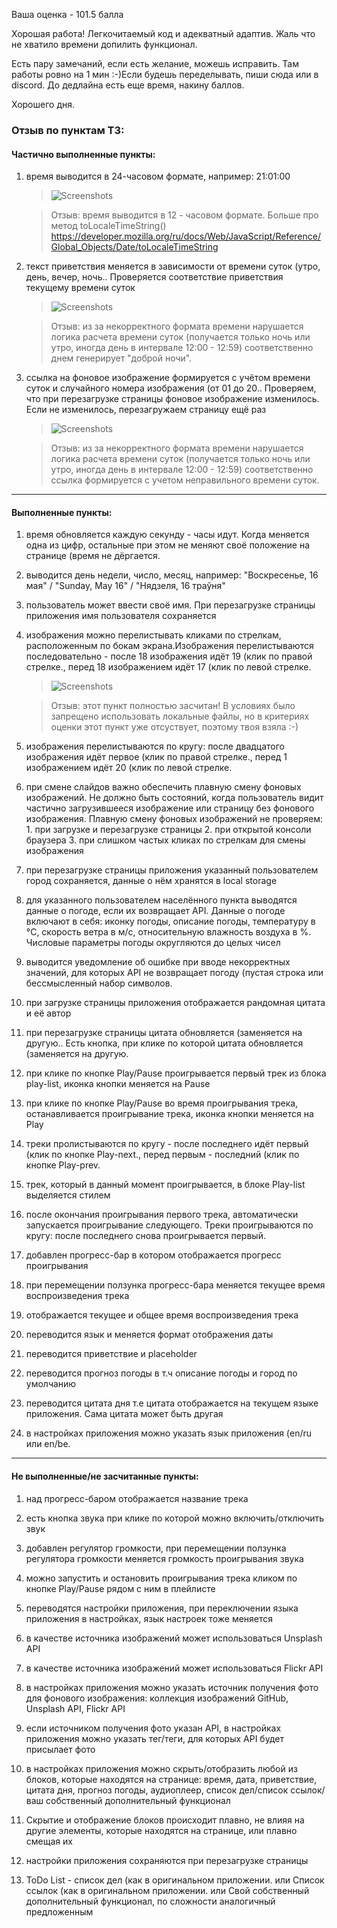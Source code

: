 Ваша оценка - 101.5 балла

Хорошая работа! Легкочитаемый код и адекватный адаптив. Жаль что не хватило времени допилить функционал.

Есть пару замечаний, если есть желание, можешь исправить. Там работы ровно на 1 мин :-)Если будешь переделывать, пиши сюда или в discord. До дедлайна есть еще время, накину баллов.

Хорошего дня.

### Отзыв по пунктам ТЗ:

#### Частично выполненные пункты:

1. время выводится в 24-часовом формате, например: 21:01:00

   > ![Screenshots](https://raw.githubusercontent.com/Maksym4/screenshots/dev/4/screenshoot_js_time_date.png)

   > Отзыв: время выводится в 12 - часовом формате.
   > Больше про метод toLocaleTimeString()
   > https://developer.mozilla.org/ru/docs/Web/JavaScript/Reference/Global_Objects/Date/toLocaleTimeString

2. текст приветствия меняется в зависимости от времени суток (утро, день, вечер, ночь.. Проверяется соответствие приветствия текущему времени суток

   > ![Screenshots](https://raw.githubusercontent.com/Maksym4/screenshots/dev/4/screenshoot_js_time_date.png)

   > Отзыв: из за некорректного формата времени нарушается логика расчета времени суток (получается только ночь или утро, иногда день в интервале 12:00 - 12:59) соответственно днем генерирует "доброй ночи".

3. ссылка на фоновое изображение формируется с учётом времени суток и случайного номера изображения (от 01 до 20.. Проверяем, что при перезагрузке страницы фоновое изображение изменилось. Если не изменилось, перезагружаем страницу ещё раз

   > ![Screenshots](https://raw.githubusercontent.com/Maksym4/screenshots/dev/4/screenshoot_js_time_date.png)

   > Отзыв: из за некорректного формата времени нарушается логика расчета времени суток (получается только ночь или утро, иногда день в интервале 12:00 - 12:59) соответственно ссылка формируется с учетом неправильного времени суток.

---

#### Выполненные пункты:

1. время обновляется каждую секунду - часы идут. Когда меняется одна из цифр, остальные при этом не меняют своё положение на странице (время не дёргается.

2. выводится день недели, число, месяц, например: "Воскресенье, 16 мая" / "Sunday, May 16" / "Нядзеля, 16 траўня"

3. пользователь может ввести своё имя. При перезагрузке страницы приложения имя пользователя сохраняется

4. изображения можно перелистывать кликами по стрелкам, расположенным по бокам экрана.Изображения перелистываются последовательно - после 18 изображения идёт 19 (клик по правой стрелке., перед 18 изображением идёт 17 (клик по левой стрелке.

   > ![Screenshots](https://raw.githubusercontent.com/Maksym4/screenshots/dev/4/screenshoot_js_slider.png)

   > Отзыв: этот пункт полностью засчитан! В условиях было запрещено использовать локальные файлы, но в критериях оценки этот пункт уже отсуствует, поэтому твоя взяла :-)

5. изображения перелистываются по кругу: после двадцатого изображения идёт первое (клик по правой стрелке., перед 1 изображением идёт 20 (клик по левой стрелке.

6. при смене слайдов важно обеспечить плавную смену фоновых изображений. Не должно быть состояний, когда пользователь видит частично загрузившееся изображение или страницу без фонового изображения. Плавную смену фоновых изображений не проверяем: 1. при загрузке и перезагрузке страницы 2. при открытой консоли браузера 3. при слишком частых кликах по стрелкам для смены изображения

7. при перезагрузке страницы приложения указанный пользователем город сохраняется, данные о нём хранятся в local storage

8. для указанного пользователем населённого пункта выводятся данные о погоде, если их возвращает API. Данные о погоде включают в себя: иконку погоды, описание погоды, температуру в °C, скорость ветра в м/с, относительную влажность воздуха в %. Числовые параметры погоды округляются до целых чисел

9. выводится уведомление об ошибке при вводе некорректных значений, для которых API не возвращает погоду (пустая строка или бессмысленный набор символов.

10. при загрузке страницы приложения отображается рандомная цитата и её автор

11. при перезагрузке страницы цитата обновляется (заменяется на другую.. Есть кнопка, при клике по которой цитата обновляется (заменяется на другую.

12. при клике по кнопке Play/Pause проигрывается первый трек из блока play-list, иконка кнопки меняется на Pause

13. при клике по кнопке Play/Pause во время проигрывания трека, останавливается проигрывание трека, иконка кнопки меняется на Play

14. треки пролистываются по кругу - после последнего идёт первый (клик по кнопке Play-next., перед первым - последний (клик по кнопке Play-prev.

15. трек, который в данный момент проигрывается, в блоке Play-list выделяется стилем

16. после окончания проигрывания первого трека, автоматически запускается проигрывание следующего. Треки проигрываются по кругу: после последнего снова проигрывается первый.

17. добавлен прогресс-бар в котором отображается прогресс проигрывания

18. при перемещении ползунка прогресс-бара меняется текущее время воспроизведения трека

19. отображается текущее и общее время воспроизведения трека

20. переводится язык и меняется формат отображения даты

21. переводится приветствие и placeholder

22. переводится прогноз погоды в т.ч описание погоды и город по умолчанию

23. переводится цитата дня т.е цитата отображается на текущем языке приложения. Сама цитата может быть другая

24. в настройках приложения можно указать язык приложения (en/ru или en/be.

---

#### Не выполненные/не засчитанные пункты:

1. над прогресс-баром отображается название трека

2. есть кнопка звука при клике по которой можно включить/отключить звук

3. добавлен регулятор громкости, при перемещении ползунка регулятора громкости меняется громкость проигрывания звука

4. можно запустить и остановить проигрывания трека кликом по кнопке Play/Pause рядом с ним в плейлисте

5. переводятся настройки приложения, при переключении языка приложения в настройках, язык настроек тоже меняется

6. в качестве источника изображений может использоваться Unsplash API

7. в качестве источника изображений может использоваться Flickr API

8. в настройках приложения можно указать источник получения фото для фонового изображения: коллекция изображений GitHub, Unsplash API, Flickr API

9. если источником получения фото указан API, в настройках приложения можно указать тег/теги, для которых API будет присылает фото

10. в настройках приложения можно скрыть/отобразить любой из блоков, которые находятся на странице: время, дата, приветствие, цитата дня, прогноз погоды, аудиоплеер, список дел/список ссылок/ваш собственный дополнительный функционал

11. Скрытие и отображение блоков происходит плавно, не влияя на другие элементы, которые находятся на странице, или плавно смещая их

12. настройки приложения сохраняются при перезагрузке страницы

13. ToDo List - список дел (как в оригинальном приложении. или Список ссылок (как в оригинальном приложении. или Свой собственный дополнительный функционал, по сложности аналогичный предложенным
